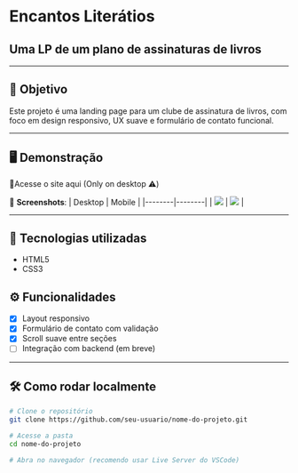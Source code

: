 <h1>Encantos Literátios</h1>

<h2>Uma LP de um plano de assinaturas de livros</h2>

---

<h2>🎯 Objetivo</h2>

Este projeto é uma landing page para um clube de assinatura de livros, com foco em design responsivo, UX suave e formulário de contato funcional.

---

<h2>🖥️ Demonstração</h2>

<a src="https://encanto-literarios.vercel.app/">🔗Acesse o site aqui (Only on desktop ⚠️)</a>

📸 **Screenshots**:
| Desktop | Mobile |
|--------|--------|
| ![](./assets/desktop-preview.png) | ![](./assets/mobile-preview.png) |

---

<h2>🚀 Tecnologias utilizadas</h2>

- HTML5
- CSS3

  
<h2>⚙️ Funcionalidades</h2>

- [x] Layout responsivo
- [x] Formulário de contato com validação
- [x] Scroll suave entre seções
- [ ] Integração com backend (em breve)

---

## 🛠️ Como rodar localmente

```bash
# Clone o repositório
git clone https://github.com/seu-usuario/nome-do-projeto.git

# Acesse a pasta
cd nome-do-projeto

# Abra no navegador (recomendo usar Live Server do VSCode)
